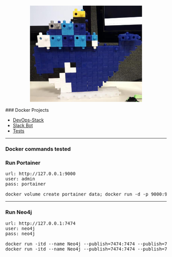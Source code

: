 <p align="center">
  <img src="docker.jpg" height="300" width="350"/><br>
</p>
### Docker Projects

- [DevOps-Stack](/FULL_infra/)
- [Slack Bot](/SlackBot/)
- [Tests](/old/)



<hr>



### Docker commands tested

### Run Portainer
<pre>
url: http://127.0.0.1:9000
user: admin
pass: portainer

docker volume create portainer_data; docker run -d -p 9000:9000 --name Portainer -v /var/run/docker.sock:/var/run/docker.sock -v portainer_data:/data portainer/portainer
</pre>


<hr>

### Run Neo4j
<pre>
url: http://127.0.0.1:7474
user: neo4j
pass: neo4j

docker run -itd --name Neo4j --publish=7474:7474 --publish=7687:7687  neo4j:3.0
docker run -itd --name Neo4j --publish=7474:7474 --publish=7687:7687 --volume=$HOME/neo4j/data:/data --volume=$HOME/neo4j/logs:/logs neo4j:3.0 



</pre>
